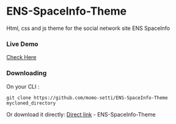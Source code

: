 # ENS-SpaceInfo-Theme
Html, css and js theme for the social network site ENS SpaceInfo
### Live Demo
[Check Here](https://momosetti.github.io/ENS-SpaceInfo-Theme/)
### Downloading
On your CLI :
```
git clone https://github.com/momo-setti/ENS-SpaceInfo-Theme mycloned_directory
```
Or download it directly:
[Direct link](https://github.com/momo-setti/ENS-SpaceInfo-Theme/archive/master.zip) - ENS-SpaceInfo-Theme
